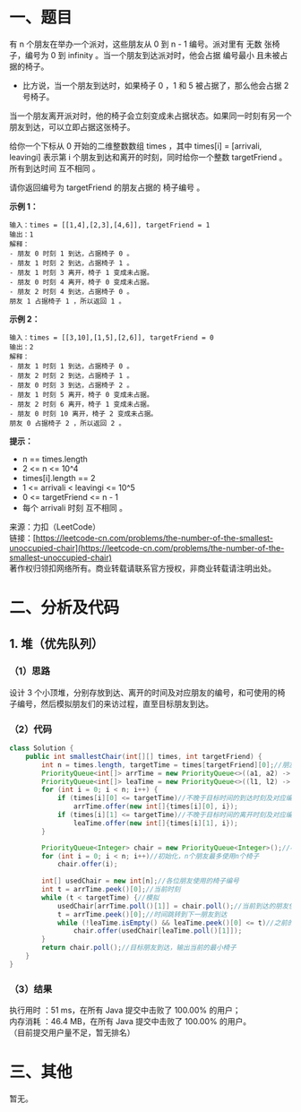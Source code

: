 # 一、题目
有 n 个朋友在举办一个派对，这些朋友从 0 到 n - 1 编号。派对里有 无数 张椅子，编号为 0 到 infinity 。当一个朋友到达派对时，他会占据 编号最小 且未被占据的椅子。       
- 比方说，当一个朋友到达时，如果椅子 0 ，1 和 5 被占据了，那么他会占据 2 号椅子。
       
       
当一个朋友离开派对时，他的椅子会立刻变成未占据状态。如果同一时刻有另一个朋友到达，可以立即占据这张椅子。     
      
给你一个下标从 0 开始的二维整数数组 times ，其中 times[i] = [arrivali, leavingi] 表示第 i 个朋友到达和离开的时刻，同时给你一个整数 targetFriend 。所有到达时间 互不相同 。     
     
请你返回编号为 targetFriend 的朋友占据的 椅子编号 。      
     
**示例 1：**    
```
输入：times = [[1,4],[2,3],[4,6]], targetFriend = 1
输出：1
解释：
- 朋友 0 时刻 1 到达，占据椅子 0 。
- 朋友 1 时刻 2 到达，占据椅子 1 。
- 朋友 1 时刻 3 离开，椅子 1 变成未占据。
- 朋友 0 时刻 4 离开，椅子 0 变成未占据。
- 朋友 2 时刻 4 到达，占据椅子 0 。
朋友 1 占据椅子 1 ，所以返回 1 。
```
**示例 2：**    
```
输入：times = [[3,10],[1,5],[2,6]], targetFriend = 0
输出：2
解释：
- 朋友 1 时刻 1 到达，占据椅子 0 。
- 朋友 2 时刻 2 到达，占据椅子 1 。
- 朋友 0 时刻 3 到达，占据椅子 2 。
- 朋友 1 时刻 5 离开，椅子 0 变成未占据。
- 朋友 2 时刻 6 离开，椅子 1 变成未占据。
- 朋友 0 时刻 10 离开，椅子 2 变成未占据。
朋友 0 占据椅子 2 ，所以返回 2 。
```
**提示：**     
- n == times.length
- 2 <= n <= 10^4
- times[i].length == 2
- 1 <= arrivali < leavingi <= 10^5
- 0 <= targetFriend <= n - 1
- 每个 arrivali 时刻 互不相同 。
      
      
来源：力扣（LeetCode）      
链接：[https://leetcode-cn.com/problems/the-number-of-the-smallest-unoccupied-chair](https://leetcode-cn.com/problems/the-number-of-the-smallest-unoccupied-chair)     
著作权归领扣网络所有。商业转载请联系官方授权，非商业转载请注明出处。    
# 二、分析及代码     
## 1. 堆（优先队列）
### （1）思路
设计 3 个小顶堆，分别存放到达、离开的时间及对应朋友的编号，和可使用的椅子编号，然后模拟朋友们的来访过程，直至目标朋友到达。      
### （2）代码
```java
class Solution {
    public int smallestChair(int[][] times, int targetFriend) {
        int n = times.length, targetTime = times[targetFriend][0];//朋友数量，目标时间，即目标朋友到达的时间
        PriorityQueue<int[]> arrTime = new PriorityQueue<>((a1, a2) -> a1[0] - a2[0]);//小顶堆，按到达的顺序存放对应时间及朋友编号
        PriorityQueue<int[]> leaTime = new PriorityQueue<>((l1, l2) -> l1[0] - l2[0]);//小顶堆，按离开的顺序存放对应时间及朋友编号
        for (int i = 0; i < n; i++) {
            if (times[i][0] <= targetTime)//不晚于目标时间的到达时刻及对应编号入堆
                arrTime.offer(new int[]{times[i][0], i});
            if (times[i][1] <= targetTime)//不晚于目标时间的离开时刻及对应编号入堆
                leaTime.offer(new int[]{times[i][1], i});
        }

        PriorityQueue<Integer> chair = new PriorityQueue<Integer>();//小顶堆，存放可用椅子编号
        for (int i = 0; i < n; i++)//初始化，n个朋友最多使用n个椅子
            chair.offer(i);
        
        int[] usedChair = new int[n];//各位朋友使用的椅子编号
        int t = arrTime.peek()[0];//当前时刻
        while (t < targetTime) {//模拟
            usedChair[arrTime.poll()[1]] = chair.poll();//当前到达的朋友使用椅子
            t = arrTime.peek()[0];//时间跳转到下一朋友到达
            while (!leaTime.isEmpty() && leaTime.peek()[0] <= t)//之前的朋友归还椅子
                chair.offer(usedChair[leaTime.poll()[1]]);
        }
        return chair.poll();//目标朋友到达，输出当前的最小椅子
    }
}
```
### （3）结果
执行用时 ：51 ms，在所有 Java 提交中击败了 100.00% 的用户；    
内存消耗 ：46.4 MB，在所有 Java 提交中击败了 100.00% 的用户。      
（目前提交用户量不足，暂无排名）       
# 三、其他
暂无。  

